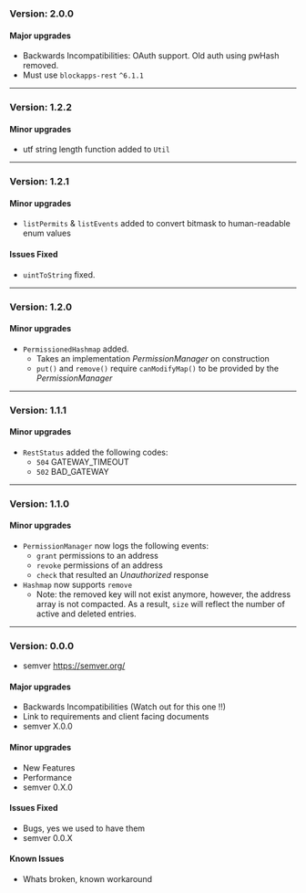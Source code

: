 ### Version: 2.0.0

#### Major upgrades
* Backwards Incompatibilities: OAuth support. Old auth using pwHash removed.
* Must use `blockapps-rest` `^6.1.1`

------------
### Version: 1.2.2

#### Minor upgrades
* utf string length function added to `Util`

------------

### Version: 1.2.1

#### Minor upgrades
* `listPermits` & `listEvents` added to convert bitmask to human-readable enum values

#### Issues Fixed
* `uintToString` fixed.

------------

### Version: 1.2.0

#### Minor upgrades
* `PermissionedHashmap` added.
  * Takes an implementation _PermissionManager_ on construction
  * `put()` and `remove()` require `canModifyMap()` to be provided by the _PermissionManager_

------------
### Version: 1.1.1

#### Minor upgrades
* `RestStatus` added the following codes:
   * `504` GATEWAY_TIMEOUT
   * `502` BAD_GATEWAY

------------

### Version: 1.1.0

#### Minor upgrades
* `PermissionManager` now logs the following events:
   * `grant` permissions to an address
   * `revoke` permissions of an address
   * `check` that resulted an _Unauthorized_ response
* `Hashmap` now supports `remove`
   * Note: the removed key will not exist anymore, however, the address array is not compacted. As a result, `size` will reflect the number of active and deleted entries.

------------

### Version: 0.0.0
* semver https://semver.org/

#### Major upgrades
* Backwards Incompatibilities (Watch out for this one !!)
* Link to requirements and client facing documents
* semver X.0.0

#### Minor upgrades
* New Features
* Performance
* semver 0.X.0

#### Issues Fixed
* Bugs, yes we used to have them
* semver 0.0.X

#### Known Issues
* Whats broken, known workaround
